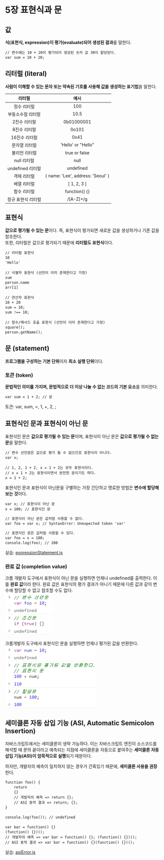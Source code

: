 # 5장 표현식과 문

## 값
**식(표현식, expression)이 평가(evaluate)되어 생성된 결과**를 말한다.
~~~
// 변수에는 10 + 20이 평가되어 생성된 숫자 값 30이 할당된다.
var sum = 10 + 20;
~~~

## 리터럴 (literal)
**사람이 이해할 수 있는 문자 또는 약속된 기호를 사용해 값을 생성하는 표기법**을 말한다.


|리터럴|예시|
|:---:|:---:|
|정수 리터럴|100|
|부동소수점 리터럴|10.5|
|2진수 리터럴|0b01000001|
|8진수 리터럴|0o101|
|16진수 리터럴|0x41|
|문자열 리터럴|'Hello' or "Hello"|
|불리언 리터럴|true or false|
|null 리터럴|null|
|undefined 리터럴|undefined|
|객체 리터럴|{ name: 'Lee', address: 'Seoul' }|
|배열 리터럴|[ 1, 2, 3 ]|
|함수 리터럴|function() {}|
|정규 표현식 리터럴|/[A-Z]+/g|


## 표현식
**값으로 평가될 수 있는 문**이다. 즉, 표현식이 평가되면 새로운 값을 생성하거나 기존 값을 참조한다.   
또한, 리터럴은 값으로 평가되기 때문에 **리터럴도 표현식**이다.
~~~
// 리터럴 표현식
10
'Hello'

// 식별자 표현식 (선언이 이미 존재한다고 가정)
sum
person.name
arr[1]

// 연산자 표현식
10 + 20
sum = 10;
sum !== 10;

// 함수/메서드 호출 표현식 (선언이 이미 존재한다고 가정)
square();
person.getName();
~~~

## 문 (statement)
**프로그램을 구성하는 기본 단위**이자 **최소 실행 단위**이다.

### 토큰 (token)
**문법적인 의미를 가지며, 문법적으로 더 이상 나눌 수 없는 코드의 기본 요소**를 의미한다.

~~~
var sum = 1 + 2; // 문
~~~
   
토큰: var, sum, =, 1, +, 2, ;   
   
## 표현식인 문과 표현식이 아닌 문
표현식인 문은 **값으로 평가될 수 있는 문**이며, 표현식이 아닌 문은 **값으로 평가될 수 없는 문**을 말한다.
~~~
// 변수 선언문은 값으로 평가 될 수 없으므로 표현식이 아니다.
var x;

// 1, 2, 1 + 2, x = 1 + 2는 모두 표현식이다.
// x = 1 + 2는 표현식이면서 완전한 문이기도 하다.
x = 1 + 2;
~~~
   
표현식인 문과 표현식이 아닌문을 구별하는 가장 간단하고 명료한 방법은 **변수에 할당해 보는 것**이다.   
   
~~~
var x; // 표현식이 아닌 문
x = 100; // 표현식인 문
~~~

~~~
// 표현식이 아닌 문은 값처럼 사용할 수 없다.
var foo = var x; // SyntaxError: Unexpected token 'var'
~~~

~~~
// 표현식인 문은 값처럼 사용할 수 있다.
var foo = x = 100;
console.log(foo); // 100
~~~
실습: [expressionStatement.js](expressionStatement.js)

### 완료 값 (completion value)
크롬 개발자 도구에서 표현식이 아닌 문을 실행하면 언제나 undefined를 출력한다. 이를 **완료 값**이라 한다. 완료 값은 표현식의 평가 결과가 아니기 때문에 다른 값과 같이 변수에 할당할 수 없고 참조할 수도 없다.   
![Completion Value Img](/Javascript/img/ch5.CompletionValue.png)   
   
크롬개발자 도구에서 표현식인 문을 실행하면 언제나 평가된 값을 반환한다.   
![Non Completion Value Img](/Javascript/img/ch5.NonCompletionValue.png)   

## 세미클론 자동 삽입 기능 (ASI, Automatic Semicolon Insertion)
자바스크립트에서는 세미클론이 생략 가능하다. 이는 자바스크립트 엔진이 소스코드를 해석할 때 문의 끝이라고 예측되는 지점에 세미클론을 자동으로 붙여주는 **세미클론 자동 삽입 기능(ASI)이 암묵적으로 실행**되기 때문이다.   

하지만, 개발자의 예측이 일치하지 않는 경우가 간혹있기 때문에, **세미클론 사용을 권장**한다.
~~~
function foo() {
    return
    {}
    // 개발자의 예측 => return {};
    // ASI 동작 결과 => return; {};
}

console.log(foo()); // undefined

var bar = function() {}
(function() {})();
// 개발자의 예측 => var bar = function() {}; (function() {})();
// ASI 동작 결과 => var bar = function() {}(function() {})();
~~~
실습: [asiError.js](asiError.js)